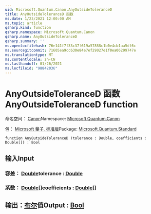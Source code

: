 ```yaml
---
uid: Microsoft.Quantum.Canon.AnyOutsideToleranceD
title: AnyOutsideToleranceD 函数
ms.date: 1/23/2021 12:00:00 AM
ms.topic: article
qsharp.kind: function
qsharp.namespace: Microsoft.Quantum.Canon
qsharp.name: AnyOutsideToleranceD
qsharp.summary: ''
ms.openlocfilehash: 76e141f7f33c37f619a57888c1b0e4cb1aa5df6c
ms.sourcegitcommit: 71605ea9cc630e84e7ef29027e1f0ea06299747e
ms.translationtype: MT
ms.contentlocale: zh-CN
ms.lasthandoff: 01/26/2021
ms.locfileid: "98842036"
---
```

# <a name="anyoutsidetoleranced-function"></a><span data-ttu-id="3bc04-102">AnyOutsideToleranceD 函数</span><span class="sxs-lookup"><span data-stu-id="3bc04-102">AnyOutsideToleranceD function</span></span>

<span data-ttu-id="3bc04-103">命名空间： [Canon](xref:Microsoft.Quantum.Canon)</span><span class="sxs-lookup"><span data-stu-id="3bc04-103">Namespace: [Microsoft.Quantum.Canon](xref:Microsoft.Quantum.Canon)</span></span>

<span data-ttu-id="3bc04-104">包： [Microsoft 量子. 标准版](https://nuget.org/packages/Microsoft.Quantum.Standard)</span><span class="sxs-lookup"><span data-stu-id="3bc04-104">Package: [Microsoft.Quantum.Standard](https://nuget.org/packages/Microsoft.Quantum.Standard)</span></span>




```qsharp
function AnyOutsideToleranceD (tolerance : Double, coefficients : Double[]) : Bool
```


## <a name="input"></a><span data-ttu-id="3bc04-105">输入</span><span class="sxs-lookup"><span data-stu-id="3bc04-105">Input</span></span>

### <a name="tolerance--double"></a><span data-ttu-id="3bc04-106">容差： [Double](xref:microsoft.quantum.lang-ref.double)</span><span class="sxs-lookup"><span data-stu-id="3bc04-106">tolerance : [Double](xref:microsoft.quantum.lang-ref.double)</span></span>




### <a name="coefficients--double"></a><span data-ttu-id="3bc04-107">系数： [Double](xref:microsoft.quantum.lang-ref.double)[]</span><span class="sxs-lookup"><span data-stu-id="3bc04-107">coefficients : [Double](xref:microsoft.quantum.lang-ref.double)[]</span></span>





## <a name="output--bool"></a><span data-ttu-id="3bc04-108">输出：[布尔](xref:microsoft.quantum.lang-ref.bool)值</span><span class="sxs-lookup"><span data-stu-id="3bc04-108">Output : [Bool](xref:microsoft.quantum.lang-ref.bool)</span></span>

